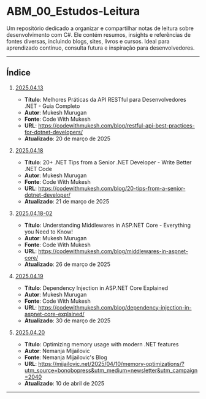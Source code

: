 # ABM_00_Estudos-Leitura

Um repositório dedicado a organizar e compartilhar notas de leitura sobre desenvolvimento com C#. Ele contém resumos, insights e referências de fontes diversas, incluindo blogs, sites, livros e cursos. Ideal para aprendizado contínuo, consulta futura e inspiração para desenvolvedores.

---

## Índice

1. [2025.04.13](./Leitura/20250413.md)
    - **Título**: Melhores Práticas da API RESTful para Desenvolvedores .NET - Guia Completo
    - **Autor**: Mukesh Murugan
    - **Fonte**: Code With Mukesh
    - **URL**: https://codewithmukesh.com/blog/restful-api-best-practices-for-dotnet-developers/
    - **Atualizado**: 20 de março de 2025

2. [2025.04.18](./20250418.md)
    - **Título**: 20+ .NET Tips from a Senior .NET Developer - Write Better .NET Code
    - **Autor**: Mukesh Murugan
    - **Fonte**: Code With Mukesh
    - **URL**: https://codewithmukesh.com/blog/20-tips-from-a-senior-dotnet-developer/
    - **Atualizado**: 21 de março de 2025

3. [2025.04.18-02](./20250418-02.md)
    - **Título**: Understanding Middlewares in ASP.NET Core - Everything you Need to Know!
    - **Autor**: Mukesh Murugan
    - **Fonte**: Code With Mukesh
    - **URL**: https://codewithmukesh.com/blog/middlewares-in-aspnet-core/
    - **Atualizado**: 26 de março de 2025

4. [2025.04.19](./20250419.md)
    - **Título**: Dependency Injection in ASP.NET Core Explained
    - **Autor**: Mukesh Murugan
    - **Fonte**: Code With Mukesh
    - **URL**: https://codewithmukesh.com/blog/dependency-injection-in-aspnet-core-explained/
    - **Atualizado**: 30 de março de 2025
  
5. [2025.04.20](./20250420.md)
    - **Título**: Optimizing memory usage with modern .NET features
    - **Autor**: Nemanja Mijailovic
    - **Fonte**: Nemanja Mijailovic's Blog
    - **URL**: https://mijailovic.net/2025/04/10/memory-optimizations/?utm_source=bonobopress&utm_medium=newsletter&utm_campaign=2040
    - **Atualizado**: 10 de abril de 2025

---
